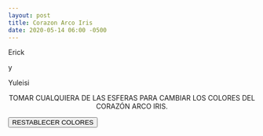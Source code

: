 ```yaml
---
layout: post
title: Corazon Arco Iris
date: 2020-05-14 06:00 -0500
---
```

<script src="https://cdn.jsdelivr.net/npm/vue/dist/vue.js"></script>
<script src="https://unpkg.com/@taufik-nurrohman/color-picker@2.0.3/color-picker.min.js"></script>
<link rel="stylesheet" href="https://unpkg.com/@taufik-nurrohman/color-picker@2.0.3/color-picker.min.css">
<link href="https://fonts.googleapis.com/css2?family=Dancing+Script:wght@700&display=swap" rel="stylesheet">  <link href="https://fonts.googleapis.com/css2?family=Dancing+Script:wght@700&display=swap" rel="stylesheet">
<style>
  :root {
    --size: 100px;
    --square-root: 1.41421356237;
  }

  #app {
    display: grid;
    grid-auto-rows: row;
    grid-gap: 16px;
  }

  #container {
    display: grid;
    align-items: start;
    justify-items: center;
    height: calc(var(--size) * 1.5 * var(--square-root));
  }

  #container * {
    box-sizing: border-box;
    margin: 0;
  }

  .heart {
    display: grid;
    transform: rotate(45deg);
  }
  .heart.active {
    animation: latir 1.2s linear infinite;
  }

  .center,
  .right,
  .left {
    position: relative;
    overflow: hidden;
    background: white;
  }

  #mensaje {
    display: none;
  }

  .heart.active #mensaje {
    display: grid;
    grid-template-rows: repeat(3, 1fr);
    width: calc(var(--size) * .5 * var(--square-root));
    /* height: calc(var(--size) * var(--square-root)); */
    grid-row: 1 / 3;
    grid-column: 1 / 3;
    transform: rotate(-45deg);
    justify-self: center;
    align-self: center;
    justify-items: center;
    font-family: 'Dancing Script', cursive;
    font-size: 24px;
    color: white;
  }

  .heart.active div:not(:last-child) {
    background: #ff0080;
  }

  .center {
    width: var(--size);
    height: var(--size);
    grid-row: 2;
    grid-column: 2;
    box-shadow: calc(var(--size) * .1) calc(var(--size) * .1) calc(var(--size) * .8);
    border-bottom-right-radius: .5em;
  }

  .right {
    width: calc(var(--size) / 2);
    height: var(--size);
    grid-column: 1 / 2;
    grid-row: 2 / 3;
    border-radius: var(--size) 0 0 var(--size);
    justify-self: end;
  }

  .left {
    width: var(--size);
    height: calc(var(--size) / 2);
    border-radius: var(--size) var(--size) 0 0;
    grid-row: 1 / 2;
    grid-column: 2 / 3;
    align-self: end;
  }

  .bars {
    display: grid;
    height: var(--size);
    grid-auto-flow: column;
    position: absolute;
    animation: rainbow 3s infinite linear;
  }

  .bars div {
    width: calc(var(--size) / 5);
  }

  @keyframes rainbow {
    from {
      right: 0px;
    }

    to {
      right: calc(var(--size) * -1.2);
    }
  }

  #reset {
    background-color: #0088ff;
    color: white;
    font-size: 1em;
    border: none;
    border-radius: .5em;
    padding: 10px 60px;
  }

  #inputs {
    display: grid;
    grid-template-columns: repeat(6, 1fr);
    justify-items: center;
    align-items: center;
  }
  #inputs p {
    grid-column: 1 / 7;
    text-align: center;
  }

  #picker {
    justify-self: center;
  }

  #picker .color-picker {
    position: static;
  }

  .color {
    width: 40px;
    height: 40px;
    border-radius: 50%;
    border: 4px solid rgba(0, 0, 0, 0)
  }

  .color.active {
    border: 4px dashed #0088ff;
  }

  @keyframes latir {
    0% {
      transform: rotate(45deg) scale(1);
    }
    25% {
      transform: rotate(45deg) scale(1.2);
    }
    50% {
      transform: rotate(45deg) scale(.8);
    }
    75% {
      transform: rotate(45deg) scale(1.2);
    }
    100% {
      transform: rotate(45deg) scale(1);
    }
  }
</style>

<template id="rainbow">
  <div v-bind:class="position">
    <div class="bars">
      <div v-for="(color, index) in colors"
           v-bind:key="`color-${position}-${index}`"
           v-bind:style="{ backgroundColor: color.value }"></div>
    </div>
  </div>
</template>

<div id="app">
  <div id="container">
    <div class="heart"
         v-on:click="latir"
         v-bind:class="{ active: alphaAllColors }"
         ref="heart">
      <rainbow-container v-if="colors.length > 0"
                         v-for="rainbow in rainbows"
                         v-bind:key="`rainbow-${rainbow.position}`"
                         v-bind:position="rainbow.position"
                         v-bind:colors="rainbow.colors"></rainbow-container>
      <div id="mensaje">
        <!-- Ayuda para acomodar mensaje, asi las palabras quedan dentro -->
        <p></p>
        <p>Erick</p>
        <p>y</p>
        <p>Yuleisi</p>
      </div>
    </div>
  </div>
  <div id="inputs">
    <p>TOMAR CUALQUIERA DE LAS ESFERAS PARA CAMBIAR LOS COLORES DEL CORAZÓN ARCO IRIS.</p>
    <div class="color"
         v-for="color in colors"
         v-bind:style="{backgroundColor: color.value }"
         v-on:click="createPicker(color, $event)"
         v-bind:class="{ active: isActive === color.name }"
         v-bind:data-color="color.value"></div>
  </div>
  <div id="picker" ref="picker"></div>
  <button id="reset"
          type="button"
          v-on:click="resetColors">RESTABLECER COLORES</button>
</div>

<script>
  const COLORS = [
    { name: "orange", value: "#ff7f00" },
    { name: "red", value: "#ff0900" },
    { name: "purple", value: "#a800ff" },
    { name: "green", value: "#00f11d" },
    { name: "yellow", value: "#ffef00" },
    { name: "blue", value: "#0088ff" },
  ]
  const RainbowContainer = {
    template: '#rainbow',
    props: {
      position: { type: String },
      colors: { type: Array }
    },
  }
  const app = new Vue({
    el: '#app',
    components: { RainbowContainer },
    data: {
      colors: [],
      isActive: '',
      picker: null
    },
    mounted() {
      this.resetColors()
    },
    methods: {
      createPicker(color, event) {
        this.isActive = color.name
        if (this.picker) this.picker.pop()
        this.picker = new CP(
          event.target,
          { e: false, parent: this.$refs.picker }
        )
        this.picker.on('change', function (r, g, b, a) {
          color.value = CP.HEX([r, g, b, a])
        })
        this.picker.enter()
      },
      getColors(order) {
        return order.map(color => {
          return this.colors.find(c => c.name === color)
        })
      },
      resetColors() {
        this.colors = COLORS.map(color => { return {...color} })
        if (this.picker) {
          this.picker.pop()
          this.isActive = ''
        }
      },
      latir(event) {
        if (!this.alphaAllColors)
          this.$refs.heart.classList.toggle('active')
      }
    },
    computed: {
      rainbows() {
        let rightColor = ['yellow', 'blue', 'orange', 'red', 'purple', 'green', 'yellow', 'blue', 'orange']
        let centerAndLeftColor = ['red', 'purple', 'green', 'yellow', 'blue', 'orange', 'red', 'purple', 'green', 'yellow', 'blue']
        return [
          { position: "center", colors: this.getColors(centerAndLeftColor) },
          { position: "right", colors: this.getColors(rightColor) },
          { position: "left", colors: this.getColors(centerAndLeftColor) }
        ]
      },
      alphaAllColors() {
        return this.colors.map(c => CP.HEX(c.value)[3]).every(alpha => alpha < .3)
      }
    },
    watch: {
      alphaAllColors(value, oldValue) {
        if (value) {
          this.picker.pop()
          for (color of this.colors) {
            let colors = CP.HEX(color.value)
            colors[3] = 0
            color.value = CP.HEX(colors)
          }
        }
      }
    }
  })
</script>
